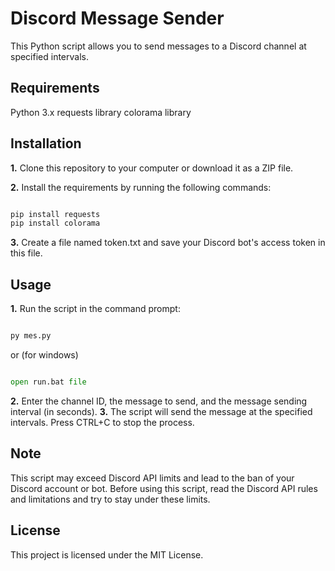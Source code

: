 # Discord Message Sender
This Python script allows you to send messages to a Discord channel at specified intervals.


## Requirements
Python 3.x
requests library
colorama library

## Installation
**1.** Clone this repository to your computer or download it as a ZIP file.

**2.** Install the requirements by running the following commands:

```py

pip install requests
pip install colorama

```
**3.** Create a file named token.txt and save your Discord bot's access token in this file.

## Usage
**1.** Run the script in the command prompt:

```py

py mes.py

```
or (for windows)
```py

open run.bat file

```


**2.** Enter the channel ID, the message to send, and the message sending interval (in seconds).
**3.** The script will send the message at the specified intervals. Press CTRL+C to stop the process.

## Note
This script may exceed Discord API limits and lead to the ban of your Discord account or bot. Before using this script, read the Discord API rules and limitations and try to stay under these limits.

## License
This project is licensed under the MIT License.
